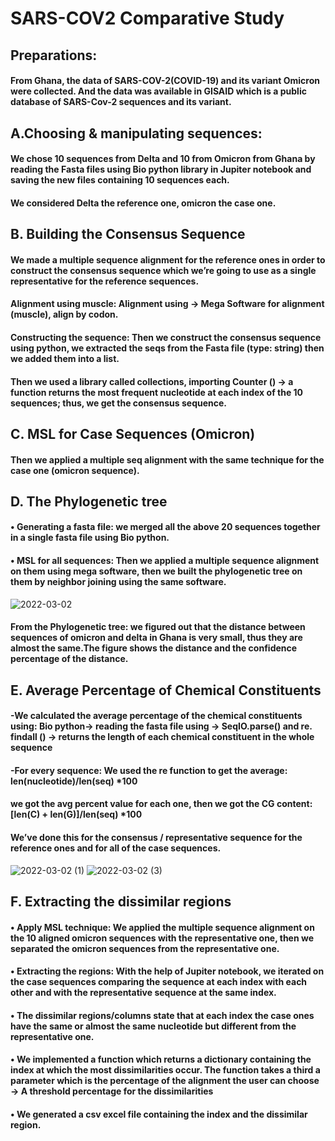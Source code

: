 # SARS-COV2 Comparative Study
## Preparations: 
#### From Ghana, the data of SARS-COV-2(COVID-19) and its variant Omicron were collected. And the data was available in GISAID which is a public database of SARS-Cov-2 sequences and its variant.
## A.Choosing & manipulating sequences:
#### We chose 10 sequences from Delta and 10 from Omicron from Ghana by reading the Fasta files using Bio python library in Jupiter notebook and saving the new files containing 10 sequences each.
#### We considered Delta the reference one, omicron the case one.
## B. Building the Consensus Sequence
#### We made a multiple sequence alignment for the reference ones in order to construct the consensus sequence which we’re going to use as a single representative for the reference sequences.
#### Alignment using muscle: Alignment using → Mega Software for alignment (muscle), align by codon.
#### Constructing the sequence: Then we construct the consensus sequence using python, we extracted the seqs from the Fasta file (type: string) then we added them into a list.
#### Then we used a library called collections, importing Counter () → a function returns the most frequent nucleotide at each index of the 10 sequences; thus, we get the consensus sequence.
## C. MSL for Case Sequences (Omicron)
#### Then we applied a multiple seq alignment with the same technique for the case one (omicron sequence).
## D. The Phylogenetic tree
#### • Generating a fasta file: we merged all the above 20 sequences together in a single fasta file using Bio python. 
#### • MSL for all sequences: Then we applied a multiple sequence alignment on them using mega software, then we built the phylogenetic tree on them by neighbor joining using the same software.
![2022-03-02](https://user-images.githubusercontent.com/61421659/156399491-9423bdbc-0e35-4ff5-a1cc-b652d18d1545.png)
#### From the Phylogenetic tree: we figured out that the distance between sequences of omicron and delta in Ghana is very small, thus they are almost the same.The figure shows the distance and the confidence percentage of the distance.

## E. Average Percentage of Chemical Constituents
#### -We calculated the average percentage of the chemical constituents using: Bio python→ reading the fasta file using → SeqIO.parse() and re. findall () → returns the length of each chemical constituent in the whole sequence
#### -For every sequence: We used the re function to get the average: len(nucleotide)/len(seq) *100
#### we got the avg percent value for each one, then we got the CG content: [len(C) + len(G)]/len(seq)  *100
#### We’ve done this for the consensus / representative sequence for the reference ones and for all of the case sequences.
![2022-03-02 (1)](https://user-images.githubusercontent.com/61421659/156400838-c46d247a-45e1-4045-98c4-1c0abe6dc1d3.png)
![2022-03-02 (3)](https://user-images.githubusercontent.com/61421659/156401129-c44fff31-88d3-494c-b076-214e641bb566.png)



## F. Extracting the dissimilar regions
#### • Apply MSL technique: We applied the multiple sequence alignment on the 10 aligned omicron sequences with the representative one, then we separated the omicron sequences from the representative one.
#### • Extracting the regions: With the help of Jupiter notebook, we iterated on the case sequences comparing the sequence at each index with each other and with the representative sequence at the same index.
#### • The dissimilar regions/columns state that at each index the case ones have the same or almost the same nucleotide but different from the representative one.
#### • We implemented a function which returns a dictionary containing the index at which the most dissimilarities occur. The function takes a third a parameter which is the percentage of the alignment the user can choose → A threshold percentage for the dissimilarities
#### • We generated a csv excel file containing the index and the dissimilar region.
